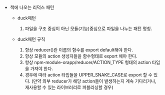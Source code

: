 - 책에 나오는 리덕스 패턴

  - duck패턴

    1. 파일을 구조 중심이 아닌 모듈(기능)중심으로 파일을 나누는 패턴 명칭.

  - duck패턴 규칙
    1. 항상 reducer()란 이름의 함수를 export default해야 한다.
    2. 항상 모듈의 action 생성자들을 함수형태로 export 해야 한다.
    3. 항상 npm-module-orapp/reducer/ACTION_TYPE 형태의 action 타입을 가져야 한다.
    4. 경우에 따라 action 타입들을 UPPER_SNAKE_CASE로 export 할 수 있다.
       (만약 외부 reducer가 해당 action들이 발생하는지 계속 기다리거나, 재사용할 수 있는 라이브러리로 퍼블리싱할 경우)
